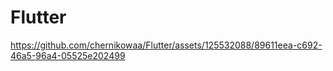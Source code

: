 # Flutter

https://github.com/chernikowaa/Flutter/assets/125532088/89611eea-c692-46a5-96a4-05525e202499

